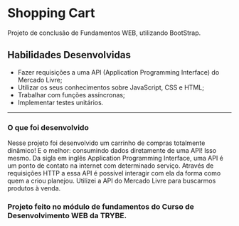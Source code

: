 
# Shopping Cart

Projeto de conclusão de Fundamentos WEB, utilizando BootStrap.

## Habilidades Desenvolvidas

- Fazer requisições a uma API (Application Programming Interface) do Mercado Livre;
- Utilizar os seus conhecimentos sobre JavaScript, CSS e HTML;
- Trabalhar com funções assíncronas;
- Implementar testes unitários.

---

### O que foi desenvolvido

Nesse projeto foi desenvolvido um carrinho de compras totalmente dinâmico! E o melhor: consumindo dados diretamente de uma API! Isso mesmo. Da sigla em inglês Application Programming Interface, uma API é um ponto de contato na internet com determinado serviço. Através de requisições HTTP a essa API é possível interagir com ela da forma como quem a criou planejou. Utilizei a API do Mercado Livre para buscarmos produtos à venda.

### Projeto feito no módulo de fundamentos do Curso de Desenvolvimento WEB da TRYBE.

